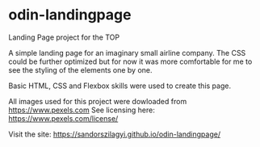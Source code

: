 # odin-landingpage
Landing Page project for the TOP

A simple landing page for an imaginary small airline company.
The CSS could be further optimized but for now it was more comfortable for me to see 
the styling of the elements one by one.

Basic HTML, CSS and Flexbox skills were used to create this page.

All images used for this project were dowloaded from https://www.pexels.com
See licensing here: https://www.pexels.com/license/

Visit the site: https://sandorszilagyi.github.io/odin-landingpage/
